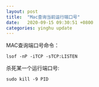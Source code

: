 ```yaml
---
layout: post
title:  "Mac查询当前运行端口号"
date:   2020-09-15 09:30:51 +0800
categories: yinghu update
---
```



MAC查询端口号命令：<br>
``` 
lsof -nP -iTCP -sTCP:LISTEN
```

杀死某一个运行端口号:<br>
```
sudo kill -9 PID
```